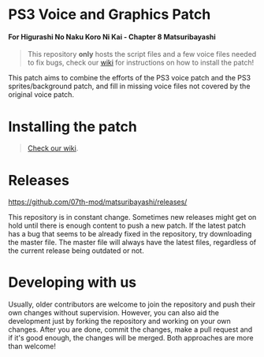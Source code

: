 # PS3 Voice and Graphics Patch
#### For Higurashi No Naku Koro Ni Kai - Chapter 8 Matsuribayashi

> This repository **only** hosts the script files and a few voice files needed to fix bugs, check our [wiki](https://github.com/07th-mod/guide/wiki/Higurashi-Getting-started) for instructions on how to install the patch!

This patch aims to combine the efforts of the PS3 voice patch and the PS3 sprites/background patch, and fill in missing voice files not covered by the original voice patch.

# Installing the patch

> [Check our wiki](https://07th-mod.com/wiki/).

# Releases

https://github.com/07th-mod/matsuribayashi/releases/

This repository is in constant change. Sometimes new releases might get on hold until there is enough content to push a new patch. If the latest patch has a bug that seems to be already fixed in the repository, try downloading the master file. The master file will always have the latest files, regardless of the current release being outdated or not.

# Developing with us

Usually, older contributors are welcome to join the repository and push their own changes without supervision. However, you can also aid the development just by forking the repository and working on your own changes. After you are done, commit the changes, make a pull request and if it's good enough, the changes will be merged. Both approaches are more than welcome!
